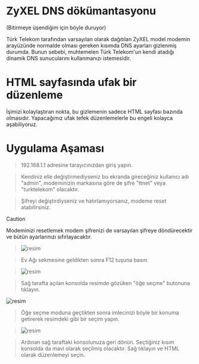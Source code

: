 # ZyXEL DNS dökümantasyonu
(Bitirmeye üşendiğim için böyle duruyor)

Türk Telekom tarafından varsayılan olarak dağıtılan ZyXEL model modemin arayüzünde normalde olması gereken kısımda DNS ayarları gizlenmiş durumda. Bunun sebebi, muhtemelen Türk Telekom'un kendi atadığı dinamik DNS sunucularını kullanmanızı istemesidir.

# HTML sayfasında ufak bir düzenleme
İşimizi kolaylaştıran nokta, bu gizlemenin sadece HTML sayfası bazında olmasıdır. Yapacağımız ufak tefek düzenlemelerle bu engeli kolayca aşabiliyoruz.

# Uygulama Aşaması

> 192.168.1.1 adresine tarayıcınızdan giriş yapın.

> Kendiniz elle değiştirmediyseniz bu ekranda gireceğiniz kullanıcı adı "admin", modeminizin markasına göre de şifre "ttnet" veya "turktelekom" olacaktır.

> Şifreyi değiştirdiyseniz ve hatırlamıyorsanız, modeme reset atabilirsiniz.

> [!CAUTION]
> Modeminizi resetlemek modem şifrenizi de varsayılan şifreye döndürecektir ve bütün ayarlarınızı sıfırlayacaktır.

> ![resim](https://github.com/denizsidious/zyxeldns/assets/141033386/d5372488-6d43-470c-8b9c-9480d6a94f00)

>Ev Ağı sekmesine geldikten sonra F12 tuşuna basın.

>![resim](https://github.com/denizsidious/zyxeldns/assets/141033386/66ee2713-405a-4d35-997d-1dbc8af8f9ae)

>Sağ tarafta açılan konsolda resimde gözüken "öğe seçme" butonuna tıklayın.

![resim](https://github.com/denizsidious/zyxeldns/assets/141033386/7e4deda2-84e7-4566-8ce7-eaa64cda7712)

>Öğe seçme moduna geçtikten sonra imlecinizi böyle bir konuma getirerek resimdeki gibi bir seçim yapın.

>![resim](https://github.com/denizsidious/zyxeldns/assets/141033386/13323376-4a6e-4e08-aae6-3d03ddb60c8c)

>Ardınan sağ taraftaki konsolunuza geri dönün. Seçtiğiniz kısım konsolda da mavi olarak seçilmiş olacaktır. Sağ tıklayın ve HTML olarak düzenlemeyi seçin.

>
